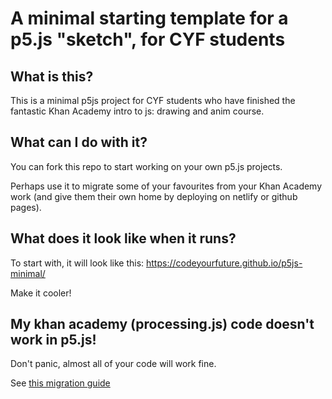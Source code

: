 # A minimal starting template for a p5.js "sketch", for CYF students

## What is this?

This is a minimal p5js project for CYF students who have finished the fantastic Khan Academy intro to js: drawing and anim course.

## What can I do with it?

You can fork this repo to start working on your own p5.js projects.

Perhaps use it to migrate some of your favourites from your Khan Academy work (and give them their own home by deploying on netlify or github pages).

## What does it look like when it runs?

To start with, it will look like this: https://codeyourfuture.github.io/p5js-minimal/

Make it cooler!


## My khan academy (processing.js) code doesn't work in p5.js!

Don't panic, almost all of your code will work fine.

See [this migration guide](https://github.com/CodeYourFuture/fundamentals-course/blob/master/from-khan-academy-processingjs-to-p5js.md)
